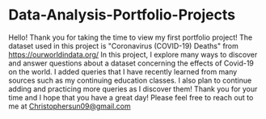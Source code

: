 # Data-Analysis-Portfolio-Projects
Hello! Thank you for taking the time to view my first portfolio project! 
The dataset used in this project is "Coronavirus (COVID-19) Deaths" from https://ourworldindata.org/
In this project, I explore many ways to discover and answer questions about a dataset concerning the effects of Covid-19 on the world.
I added queries that I have recently learned from many sources such as my continuing education classes.
I also plan to continue adding and practicing more queries as I discover them! 
Thank you for your time and I hope that you have a great day! 
Please feel free to reach out to me at Christophersun09@gmail.com
